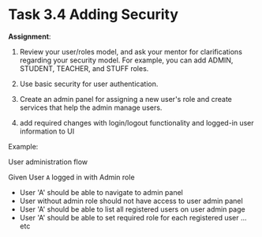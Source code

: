 # Task 3.4 Adding Security

**Assignment**:
1. Review your user/roles model, and ask your mentor for clarifications regarding your security model. For example, you can add ADMIN, STUDENT, TEACHER, and STUFF roles.
2. Use basic security for user authentication.

3. Create an admin panel for assigning a new user's role and create services that help the admin manage users.

4. add required changes with login/logout functionality and logged-in user information to UI

Example:

User administration flow

Given User `A` logged in with Admin role
- User 'A' should be able to navigate to admin panel
- User without admin role should not have access to user admin panel
- User 'A' should be able to list all registered users on user admin page
- User 'A' should be able to set required role for each registered user
  ... etc